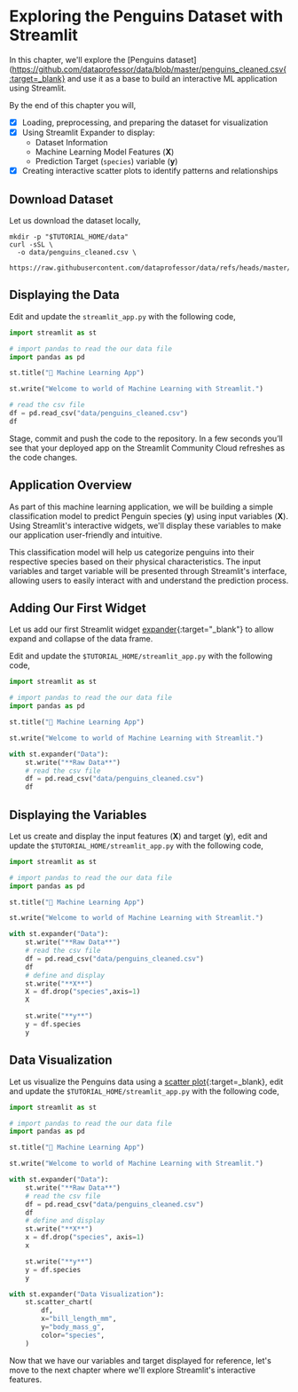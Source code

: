 # Exploring the Penguins Dataset with Streamlit

In this chapter, we'll explore the [Penguins dataset](https://github.com/dataprofessor/data/blob/master/penguins_cleaned.csv{:target=_blank} and use it as a base to build an interactive ML application using Streamlit.

By the end of this chapter you will,

- [x] Loading, preprocessing, and preparing the dataset for visualization
- [x] Using Streamlit Expander to display:
    * Dataset Information
    * Machine Learning Model Features (**X**)
    * Prediction Target (`species`) variable (**y**)
- [x] Creating interactive scatter plots to identify patterns and relationships

## Download Dataset

Let us download the dataset locally,

```shell
mkdir -p "$TUTORIAL_HOME/data"
curl -sSL \
  -o data/penguins_cleaned.csv \
  https://raw.githubusercontent.com/dataprofessor/data/refs/heads/master/penguins_cleaned.csv
```

## Displaying the Data

Edit and update the `streamlit_app.py` with the following code,

```py title="streamlit_app.py" linenums="1" hl_lines="4 10-12"
import streamlit as st

# import pandas to read the our data file
import pandas as pd

st.title("🤖 Machine Learning App")

st.write("Welcome to world of Machine Learning with Streamlit.")

# read the csv file
df = pd.read_csv("data/penguins_cleaned.csv")
df
```
Stage, commit and push the code to the repository. In a few seconds you’ll see that your deployed app on the Streamlit Community Cloud refreshes as the code changes.

## Application Overview

As part of this machine learning application, we will be building a simple classification model to predict Penguin species (**y**) using input variables (**X**). Using Streamlit's interactive widgets, we'll display these variables to make our application user-friendly and intuitive.

This classification model will help us categorize penguins into their respective species based on their physical characteristics. The input variables and target variable will be presented through Streamlit's interface, allowing users to easily interact with and understand the prediction process.

## Adding Our First Widget

Let us add our first Streamlit widget [expander](https://docs.streamlit.io/develop/api-reference/layout/st.expander){:target="_blank"} to allow expand and collapse of the data frame.

Edit and update the `$TUTORIAL_HOME/streamlit_app.py` with the following code,

```py title="streamlit_app.py" linenums="1" hl_lines="10-14"
import streamlit as st

# import pandas to read the our data file
import pandas as pd

st.title("🤖 Machine Learning App")

st.write("Welcome to world of Machine Learning with Streamlit.")

with st.expander("Data"):
    st.write("**Raw Data**")
    # read the csv file
    df = pd.read_csv("data/penguins_cleaned.csv")
    df
```

## Displaying the Variables

Let us create and display the input features (**X**) and target (**y**), edit and update the `$TUTORIAL_HOME/streamlit_app.py` with the following code,

```py title="streamlit_app.py" linenums="1" hl_lines="16-22"
import streamlit as st

# import pandas to read the our data file
import pandas as pd

st.title("🤖 Machine Learning App")

st.write("Welcome to world of Machine Learning with Streamlit.")

with st.expander("Data"):
    st.write("**Raw Data**")
    # read the csv file
    df = pd.read_csv("data/penguins_cleaned.csv")
    df
    # define and display
    st.write("**X**")
    X = df.drop("species",axis=1)
    X

    st.write("**y**")
    y = df.species
    y
```

## Data Visualization

Let us visualize the Penguins data using a [scatter plot](https://docs.streamlit.io/develop/api-reference/charts/st.scatter_chart){:target=_blank}, edit and update the `$TUTORIAL_HOME/streamlit_app.py` with the following code,

```py title="streamlit_app.py" linenums="1" hl_lines="16-18 20-22 25-30"
import streamlit as st

# import pandas to read the our data file
import pandas as pd

st.title("🤖 Machine Learning App")

st.write("Welcome to world of Machine Learning with Streamlit.")

with st.expander("Data"):
    st.write("**Raw Data**")
    # read the csv file
    df = pd.read_csv("data/penguins_cleaned.csv")
    df
    # define and display
    st.write("**X**")
    x = df.drop("species", axis=1)
    x

    st.write("**y**")
    y = df.species
    y

with st.expander("Data Visualization"):
    st.scatter_chart(
        df,
        x="bill_length_mm",
        y="body_mass_g",
        color="species",
    )
```

Now that we have our variables and target displayed for reference, let's move to the next chapter where we'll explore Streamlit's interactive features.